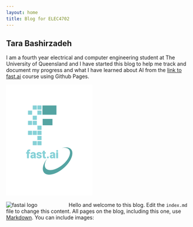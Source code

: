 ```yaml
---
layout: home
title: Blog for ELEC4702
---
```

## Tara Bashirzadeh
I am a fourth year electrical and computer engineering student at The University of Queensland and I have started this blog to help me track and document my progress and what I have learned about AI from the [link to fast.ai](https://www.fast.ai) course using Github Pages. 

![Image of fast.ai logo](images/logo.png)

<img src="https://course.fast.ai/images/logo.png" alt="fastai logo" width="150" style="float:left; margin-right:20px;"/>

Hello and welcome to this blog. Edit the `index.md` file to change this content. All pages on the blog, including this one, use [Markdown](https://guides.github.com/features/mastering-markdown/). You can include images:
